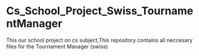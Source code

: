 # Cs_School_Project_Swiss_TournamentManager
This our school project on cs subject,This repository contains all neccesary files for the Tournament Manager (swiss)
